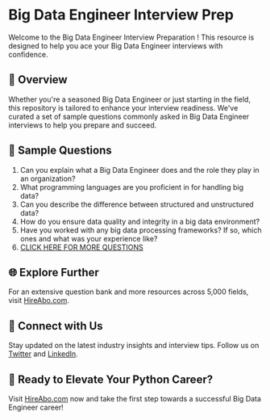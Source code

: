 # Big Data Engineer Interview Prep

Welcome to the Big Data Engineer Interview Preparation ! This resource is designed to help you ace your Big Data Engineer interviews with confidence.

## 🚀 Overview

Whether you're a seasoned Big Data Engineer or just starting in the field, this repository is tailored to enhance your interview readiness. We've curated a set of sample questions commonly asked in Big Data Engineer interviews to help you prepare and succeed.

## 📝 Sample Questions

1. Can you explain what a Big Data Engineer does and the role they play in an organization?
2. What programming languages are you proficient in for handling big data?
3. Can you describe the difference between structured and unstructured data?
4. How do you ensure data quality and integrity in a big data environment?
5. Have you worked with any big data processing frameworks? If so, which ones and what was your experience like?
6. [CLICK HERE FOR MORE QUESTIONS](https://hireabo.com/job/0_3_6/Big%20Data%20Engineer)

## 🌐 Explore Further

For an extensive question bank and more resources across 5,000 fields, visit [HireAbo.com](https://www.hireabo.com).

## 📱 Connect with Us

Stay updated on the latest industry insights and interview tips. Follow us on [Twitter](https://twitter.com/hireabo) and [LinkedIn](https://www.linkedin.com/in/hire-abo-3609972a8/).

## 🚀 Ready to Elevate Your Python Career?

Visit [HireAbo.com](https://www.hireabo.com) now and take the first step towards a successful Big Data Engineer career!
